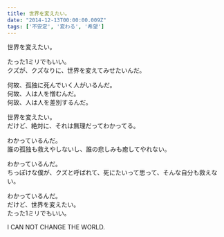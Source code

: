 ```yaml
---
title: 世界を変えたい。
date: "2014-12-13T00:00:00.009Z"
tags: ['不安定', '変わる', '希望']
---
```


世界を変えたい。

たった1ミリでもいい。  
クズが、クズなりに、世界を変えてみせたいんだ。

何故、孤独に死んでいく人がいるんだ。  
何故、人は人を憎むんだ。  
何故、人は人を差別するんだ。

世界を変えたい。  
だけど、絶対に、それは無理だってわかってる。

わかっているんだ。  
誰の孤独も救えやしないし、誰の悲しみも癒してやれない。

わかっているんだ。  
ちっぽけな僕が、クズと呼ばれて、死にたいって思って、そんな自分も救えない。

わかっているんだ。  
だけど、世界を変えたい。  
たった1ミリでもいい。

I CAN NOT CHANGE THE WORLD.
